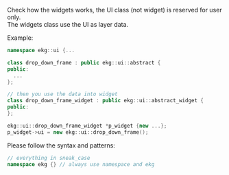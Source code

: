 Check how the widgets works, the UI class (not widget) is reserved for user only.  
The widgets class use the UI as layer data.

Example:
```cpp
namespace ekg::ui {...

class drop_down_frame : public ekg::ui::abstract {
public:
  ...
};

// then you use the data into widget
class drop_down_frame_widget : public ekg::ui::abstract_widget {
public:
};

ekg::ui::drop_down_frame_widget *p_widget {new ...};
p_widget->ui = new ekg::ui::drop_down_frame();
```

Please follow the syntax and patterns:
```cpp
// everything in sneak_case
namespace ekg {} // always use namespace and ekg
```
